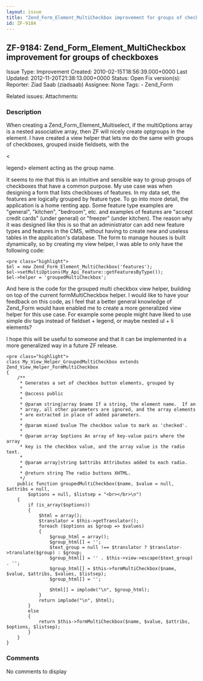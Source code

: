 ```yaml
---
layout: issue
title: "Zend_Form_Element_MultiCheckbox improvement for groups of checkboxes"
id: ZF-9184
---
```


ZF-9184: Zend\_Form\_Element\_MultiCheckbox improvement for groups of checkboxes
--------------------------------------------------------------------------------

 Issue Type: Improvement Created: 2010-02-15T18:56:39.000+0000 Last Updated: 2012-11-20T21:38:13.000+0000 Status: Open Fix version(s): 
 Reporter:  Ziad Saab (ziadsaab)  Assignee:  None  Tags: - Zend\_Form
 
 Related issues: 
 Attachments: 
### Description

When creating a Zend\_Form\_Element\_Multiselect, if the multiOptions array is a nested associative array, then ZF will nicely create optgroups in the element. I have created a view helper that lets me do the same with groups of checkboxes, grouped inside fieldsets, with the

<

legend> element acting as the group name.

It seems to me that this is an intuitive and sensible way to group groups of checkboxes that have a common purpose. My use case was when designing a form that lists checkboxes of features. In my data set, the features are logically grouped by feature type. To go into more detail, the application is a home renting app. Some feature type examples are "general", "kitchen", "bedroom", etc. and examples of features are "accept credit cards" (under general) or "freezer" (under kitchen). The reason why it was designed like this is so that an administrator can add new feature types and features in the CMS, without having to create new and useless tables in the application's database. The form to manage houses is built dynamically, so by creating my view helper, I was able to only have the following code:

 
    <pre class="highlight">
    $el = new Zend_Form_Element_MultiCheckbox('features');
    $el->setMultiOptions(My_Api_Feature::getFeaturesByType());
    $el->helper = 'groupedMultiCheckbox';


And here is the code for the grouped multi checkbox view helper, building on top of the current formMultiCheckbox helper. I would like to have your feedback on this code, as I feel that a better general knowledge of Zend\_Form would have enabled me to create a more generalized view helper for this use case. For example some people might have liked to use simple div tags instead of fieldset + legend, or maybe nested ul + li elements?

I hope this will be useful to someone and that it can be implemented in a more generalized way in a future ZF release.

 
    <pre class="highlight">
    class My_View_Helper_GroupedMultiCheckbox extends Zend_View_Helper_FormMultiCheckbox
    {
        /**
         * Generates a set of checkbox button elements, grouped by 
         *
         * @access public
         *
         * @param string|array $name If a string, the element name.  If an
         * array, all other parameters are ignored, and the array elements
         * are extracted in place of added parameters.
         *
         * @param mixed $value The checkbox value to mark as 'checked'.
         *
         * @param array $options An array of key-value pairs where the array
         * key is the checkbox value, and the array value is the radio text.
         *
         * @param array|string $attribs Attributes added to each radio.
         *
         * @return string The radio buttons XHTML.
         */
        public function groupedMultiCheckbox($name, $value = null, $attribs = null,
            $options = null, $listsep = "<br></br>\n")
        {
            if (is_array($options))
            {
                $html = array();
                $translator = $this->getTranslator();
                foreach ($options as $group => $values)
                {
                    $group_html = array();
                    $group_html[] = '';
                    $text_group = null !== $translator ? $translator->translate($group) : $group;
                    $group_html[] = '' . $this->view->escape($text_group) . '';
                    $group_html[] = $this->formMultiCheckbox($name, $value, $attribs, $values, $listsep);
                    $group_html[] = '';
    
                    $html[] = implode("\n", $group_html);
                }
                return implode("\n", $html);
            }
            else
            {
                return $this->formMultiCheckbox($name, $value, $attribs, $options, $listsep);
            }
        }
    }


 

 

### Comments

No comments to display